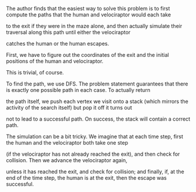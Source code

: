 The author finds that the easiest way to solve this problem is to first compute the paths that the human and velociraptor would each take 

to the exit if they were in the maze alone, and then actually simulate their traversal along this path until either the velociraptor 

catches the human or the human escapes.

First, we have to figure out the coordinates of the exit and the initial positions of the human and velociraptor. 

This is trivial, of course.

To find the path, we use DFS. The problem statement guarantees that there is exactly one possible path in each case. To actually return 

the path itself, we push each vertex we visit onto a stack (which mirrors the activity of the search itself) but pop it off it turns out 

not to lead to a successful path. On success, the stack will contain a correct path.

The simulation can be a bit tricky. We imagine that at each time step, first the human and the velociraptor both take one step 

(if the velociraptor has not already reached the exit), and then check for collision. Then we advance the velociraptor again, 

unless it has reached the exit, and check for collision; and finally, if, at the end of the time step, the human is at the exit, then the 
escape was successful.
